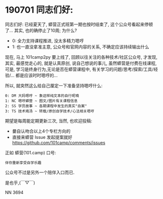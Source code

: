 # 190701 同志们好:

同志们好:
已经夏天了, 蟒营正式班第一期也按时结束了,
这个公众号看起来停顿了...
其实, 也的确停止了10周;
为什么?

- 0: 全力支持课程推进, 没太多精力嗯哼
- 1: 也一直没拿准主意, 公众号和官网内容的关系, 不确定应该持续输出什么

现在, 马上 101camp2py 要上线了,
回顾以往关注的各种技术/社区公众号,
才发现, 其实, 最感觉走心的, 就是认真原创, 说自己想说的事儿,
虽然蟒营是付费在线课程, 
可是, 学习是终身行为,无论是否在蟒营课程中, 
有关学习的问题/思考/探索/工具/经验/...
都是应该时时嗯哼的...

所以, 就突然这么给自己厘定一下准备坚持嗯哼什么:

    0: DM 大妈嗯哼 ~ 象这样纯文本的自行呢喃
    1: NC 嗯哼蟒营 ~ 图文/图片有关课程信息
    2: SS 学员故事 ~ 各期课程中发生的真实"血案"
    3: TS 技术鳮汤 ~ 转载/原创自学技术/心法相关嗯哼

期望是每周能定期更新三次,
当然, 也欢迎投稿:

+ 嘦自认吻合以上4个专栏方向的
+ 直接来蟒营 Issue 发起提案就好
https://github.com/101camp/comments/issues

正如 蟒营(101.camp) 口号:

    伴你重新享受自学乐趣
 
公众号不过是另外一个陪伴入口而已.

是也乎,(￣▽￣)

NN 3694
